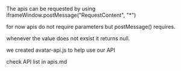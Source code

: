 The apis can be requested by using iframeWindow.postMessage("RequestContent", "*")

for now apis do not require parameters but postMessage() requires.

whenever the value does not exsist it returns null.

we created avatar-api.js to help use our API

check API list in apis.md
